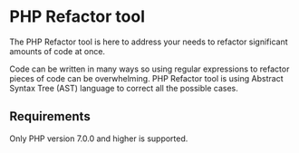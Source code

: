 PHP Refactor tool
==========================

The PHP Refactor tool is here to address your needs to refactor significant amounts
of code at once. 

Code can be written in many ways so using regular expressions to refactor pieces of code
can be overwhelming. PHP Refactor tool is using Abstract Syntax Tree (AST) language to correct all
the possible cases.

Requirements
------------

Only PHP version 7.0.0 and higher is supported.